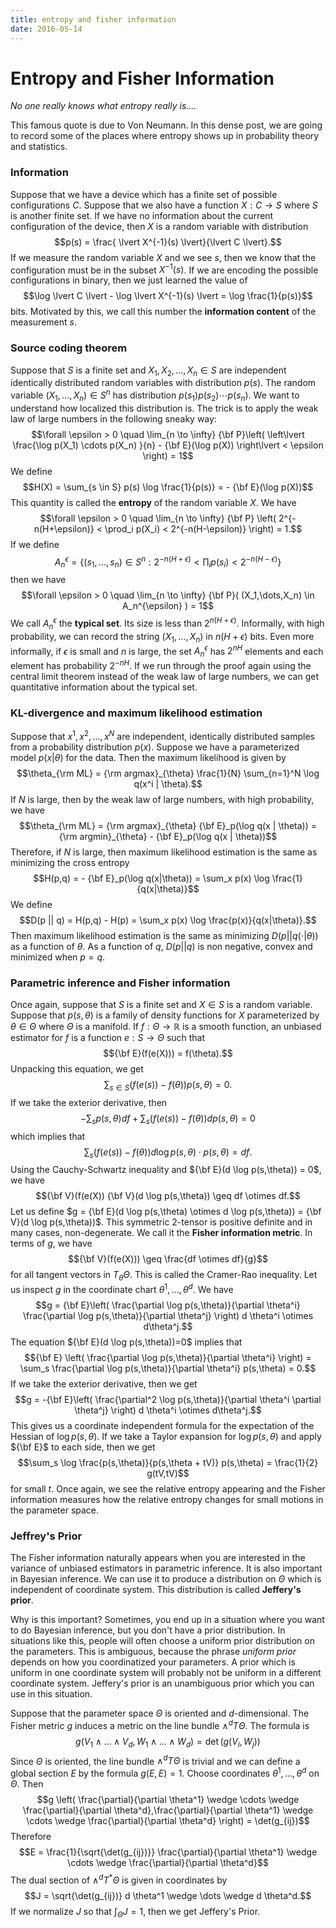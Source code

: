 ```yaml
---
title: entropy and fisher information
date: 2016-05-14
---
```


# Entropy and Fisher Information

*No one really knows what entropy really is\.\.\.\.*

This famous quote is due to Von Neumann. In this dense post, we are going to record 
some of the places where entropy shows up in probability theory and statistics.

### Information

Suppose that we have a device which has a finite set of possible configurations $C$. 
Suppose that we also have a function $X : C \to S$ where $S$ is another finite set. If 
we have no information about the current configuration of the device, then $X$ is a 
random variable with distribution
$$p(s) = \frac{ \lvert X^{-1}(s) \lvert}{\lvert C \lvert}.$$
If we measure the random variable $X$ and we see $s$, then we know that the 
configuration 
must be in the subset $X^{-1}(s)$. If we are encoding the possible configurations in 
binary, then we just learned the value of 
$$\log \lvert C \lvert - \log \lvert X^{-1}(s)  \lvert = \log \frac{1}{p(s)}$$
bits. Motivated by this, we call this number the **information content** of the 
measurement $s$. 

### Source coding theorem

Suppose that $S$ is a finite set and $X_1,X_2,\dots,X_n \in S$ are independent 
identically distributed random variables with distribution $p(s)$. The random variable 
$(X_1,\dots,X_n) \in S^n$ has distribution $p(s_1) p(s_2) \cdots p(s_n)$. We want to 
understand how localized this distribution is. The trick is to apply the weak law of 
large numbers in the following sneaky way:
$$\forall \epsilon > 0 \quad \lim_{n \to \infty} {\bf P}\left( \left\lvert \frac{\log 
p(X_1) \cdots p(X_n) }{n} - {\bf E}(\log p(X)) \right\lvert < \epsilon \right) = 1$$
We define
$$H(X) = \sum_{s \in S} p(s) \log \frac{1}{p(s)} = - {\bf E}(\log p(X))$$
This quantity is called the **entropy** of the random variable $X$. We have
$$\forall \epsilon > 0 \quad \lim_{n \to \infty}  
{\bf P} \left( 2^{-n(H+\epsilon)} < \prod_i p(X_i) < 2^{-n(H-\epsilon)} \right) = 1.$$
If we define
$$A_n^{\epsilon} = \left\{ (s_1,\dots,s_n) \in S^n : 2^{-n(H+\epsilon)} < \prod_i 
p(s_i) < 2^{-n(H-\epsilon)}  \right\}$$
then we have
$$\forall \epsilon > 0 \quad \lim_{n \to \infty} {\bf P}( (X_1,\dots,X_n) \in 
A_n^{\epsilon} 
) = 1$$
We call $A_n^{\epsilon}$ the **typical set**. Its size is less than $2^{n(H+\epsilon)}$. 
Informally, with high probability, we can record the string $(X_1,\dots,X_n)$ in $n(H+\epsilon)$ 
bits. Even more informally, if $\epsilon$ is small and $n$ is large, the set 
$A_n^{\epsilon}$ has $2^{n H}$ elements and each element has probability $2^{-nH}$. 
If we run through the proof again using the central limit theorem instead of the 
weak law of large numbers, we can get quantitative information about the typical set.

### KL-divergence and maximum likelihood estimation

Suppose that $x^1,x^2,...,x^N$ are independent, identically distributed samples from a 
probability distribution $p(x)$. Suppose we have a parameterized model $p(x|\theta)$ 
for the data. Then the maximum likelihood is given by
$$\theta_{\rm ML} = {\rm argmax}_{\theta} \frac{1}{N} \sum_{n=1}^N \log q(x^i | \theta).$$
If $N$ is large, then by the weak law of large numbers, with high probability, we have
$$\theta_{\rm ML} = {\rm argmax}_{\theta} {\bf E}_p(\log q(x | \theta)) 
= {\rm argmin}_{\theta} - {\bf E}_p(\log q(x | \theta))$$
Therefore, if $N$ is large, then maximum likelihood estimation is the same as 
minimizing the cross entropy
$$H(p,q) = - {\bf E}_p(\log q(x|\theta)) = \sum_x p(x) \log \frac{1}{q(x|\theta)}$$
We define
$$D(p || q) = H(p,q) - H(p) = \sum_x p(x) \log \frac{p(x)}{q(x|\theta)}.$$
Then maximum likelihood estimation is the same as minimizing $D(p || q(\cdot | 
\theta))$ as a function of $\theta$. As a function of $q$, $D(p || q)$ is non 
negative, convex and minimized when $p=q$. 


### Parametric inference and Fisher information

Once again, suppose that $S$ is a finite set and $X \in S$ is a random variable. 
Suppose that $p(s,\theta)$ is a family of density functions for $X$ parameterized by 
$\theta \in \Theta$ where $\Theta$ is a manifold. If $f : \Theta \to \mathbb{R}$ is a 
smooth function, an unbiased estimator for $f$ is a function $e : S \to \Theta$ such 
that 
$${\bf E}(f(e(X))) = f(\theta).$$
Unpacking this equation, we get
$$\sum_{s \in S}(f(e(s)) - f(\theta))p(s,\theta) = 0.$$
If we take the exterior derivative, then
$$-\sum_s p(s,\theta) df + \sum_s (f(e(s))-f(\theta)) d p(s,\theta) = 0$$ 
which implies that
$$\sum_s (f(e(s))-f(\theta)) d \log p(s,\theta) \cdot p(s,\theta) = df.$$
Using the Cauchy-Schwartz inequality and ${\bf E}(d \log p(s,\theta)) = 0$, we have
$${\bf V}(f(e(X)) {\bf V}(d \log p(s,\theta)) \geq df \otimes df.$$
Let us define $g = {\bf E}(d \log p(s,\theta) \otimes d \log p(s,\theta)) = {\bf 
V}(d \log p(s,\theta))$. This 
symmetric 2-tensor is positive definite and in many cases, non-degenerate. We call it 
the **Fisher information metric**. In terms of $g$, we have
$${\bf V}(f(e(X))) \geq \frac{df \otimes df}{g}$$
for all tangent vectors in $T_{\theta} \Theta$. This is called the Cramer-Rao 
inequality. Let us inspect $g$ in the coordinate chart $\theta^1,\dots,\theta^d$. We 
have
$$g = {\bf E}\left( \frac{\partial \log p(s,\theta)}{\partial \theta^i} 
\frac{\partial \log p(s,\theta)}{\partial \theta^j} \right) d \theta^i \otimes 
d\theta^j.$$
The equation ${\bf E}(d \log p(s,\theta))=0$ implies that
$${\bf E} \left( \frac{\partial \log p(s,\theta)}{\partial \theta^i} \right) = \sum_s 
\frac{\partial \log p(s,\theta)}{\partial \theta^i} p(s,\theta) = 0.$$
If we take the exterior derivative, then we get
$$g = -{\bf E}\left( \frac{\partial^2 \log p(s,\theta)}{\partial \theta^i \partial 
\theta^j} \right) d \theta^i \otimes d\theta^j.$$
This gives us a coordinate independent formula for the expectation of the Hessian of 
$\log p(s,\theta)$. If we take a Taylor expansion for $\log p(s,\theta)$ and apply 
${\bf E}$ to each side, then we get
 $$\sum_s \log \frac{p(s,\theta)}{p(s,\theta + tV)} 
p(s,\theta) = \frac{1}{2} g(tV,tV)$$ 
for small $t$. Once again, we see the relative entropy appearing and the 
Fisher information measures how the relative entropy changes for small motions in the 
parameter space.

### Jeffrey\'s Prior

The Fisher information naturally appears when you are interested in the variance of 
unbiased estimators in parametric inference. It is also important in Bayesian 
inference. We can use it to produce a distribution on $\Theta$ which is independent 
of coordinate system. This distribution is called **Jeffery\'s prior**. 

Why is this important? Sometimes, you 
end up in a situation where you want to do Bayesian inference, but you don\'t have a 
prior distribution. In situations like this, people will often choose a uniform prior 
distribution on the parameters. This is ambiguous, because the phrase *uniform prior* 
depends on how you coordinatized your parameters. A prior which is uniform in one 
coordinate system will probably not be uniform in a different coordinate system. 
Jeffery\'s prior is an unambiguous prior which you can use in this situation.



Suppose that the parameter space $\Theta$ is oriented and $d$-dimensional. The Fisher 
metric $g$ induces a metric on the line bundle $\wedge^d T\Theta$. The formula is
$$g(V_1 \wedge \dots \wedge V_d, W_1 \wedge \dots \wedge W_d) = \det(g(V_i,W_j))$$
Since $\Theta$ is oriented, the line bundle $\wedge^d T \Theta$ is trivial and we can 
define a global section $E$ by the formula $g(E,E) = 1$. Choose coordinates 
$\theta^1,\dots,\theta^d$ on $\Theta$. Then
$$g \left( \frac{\partial}{\partial \theta^1} \wedge \cdots \wedge 
\frac{\partial}{\partial \theta^d},\frac{\partial}{\partial \theta^1} \wedge \cdots 
\wedge \frac{\partial}{\partial \theta^d}  \right) = \det(g_{ij})$$
Therefore
$$E = \frac{1}{\sqrt{\det(g_{ij})}} \frac{\partial}{\partial \theta^1} \wedge \cdots
\wedge \frac{\partial}{\partial \theta^d}$$
The dual section of $\wedge^d T^* \Theta$ is given in coordinates by
$$J = \sqrt{\det(g_{ij})} d \theta^1 \wedge \dots \wedge d \theta^d.$$
If we normalize $J$ so that $\int_{\Theta} J = 1$, then we get Jeffery\'s Prior.
